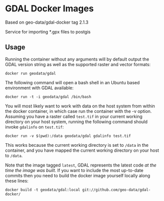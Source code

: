 # GDAL Docker Images

Based on geo-data/gdal-docker tag 2.1.3

Service for importing *.gpx files to postgis

## Usage

Running the container without any arguments will by default output the GDAL
version string as well as the supported raster and vector formats:

    docker run geodata/gdal

The following command will open a bash shell in an Ubuntu based environment
with GDAL available:

    docker run -t -i geodata/gdal /bin/bash

You will most likely want to work with data on the host system from within the
docker container, in which case run the container with the -v option. Assuming
you have a raster called `test.tif` in your current working directory on your
host system, running the following command should invoke `gdalinfo` on
`test.tif`:

    docker run -v $(pwd):/data geodata/gdal gdalinfo test.tif

This works because the current working directory is set to `/data` in the
container, and you have mapped the current working directory on your host to
`/data`.

Note that the image tagged `latest`, GDAL represents the latest code *at the
time the image was built*. If you want to include the most up-to-date commits
then you need to build the docker image yourself locally along these lines:

    docker build -t geodata/gdal:local git://github.com/geo-data/gdal-docker/
